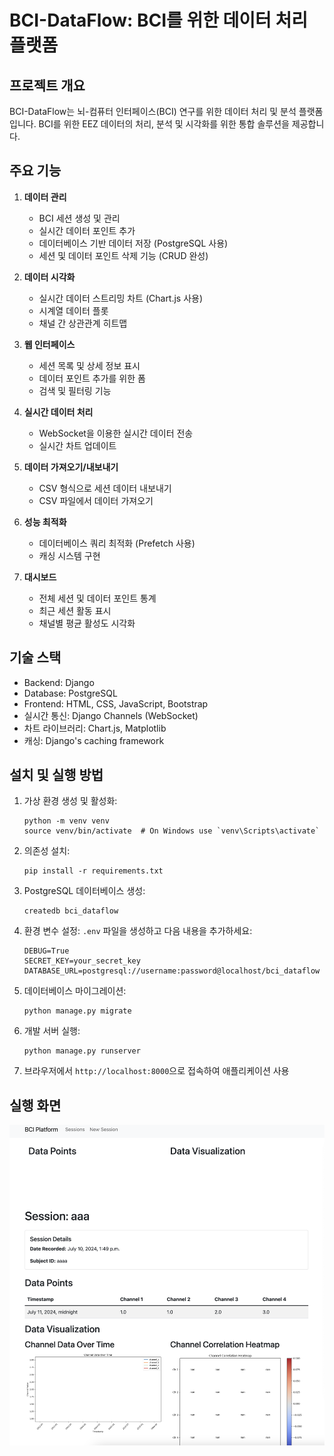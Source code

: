 # BCI-DataFlow: BCI를 위한 데이터 처리 플랫폼

## 프로젝트 개요

BCI-DataFlow는 뇌-컴퓨터 인터페이스(BCI) 연구를 위한 데이터 처리 및 분석 플랫폼입니다. BCI를 위한 EEZ 데이터의 처리, 분석 및 시각화를 위한 통합 솔루션을 제공합니다.

## 주요 기능

1. **데이터 관리**
   * BCI 세션 생성 및 관리
   * 실시간 데이터 포인트 추가
   * 데이터베이스 기반 데이터 저장 (PostgreSQL 사용)
   * 세션 및 데이터 포인트 삭제 기능 (CRUD 완성)

2. **데이터 시각화**
   * 실시간 데이터 스트리밍 차트 (Chart.js 사용)
   * 시계열 데이터 플롯
   * 채널 간 상관관계 히트맵

3. **웹 인터페이스**
   * 세션 목록 및 상세 정보 표시
   * 데이터 포인트 추가를 위한 폼
   * 검색 및 필터링 기능

4. **실시간 데이터 처리**
   * WebSocket을 이용한 실시간 데이터 전송
   * 실시간 차트 업데이트

5. **데이터 가져오기/내보내기**
   * CSV 형식으로 세션 데이터 내보내기
   * CSV 파일에서 데이터 가져오기

6. **성능 최적화**
   * 데이터베이스 쿼리 최적화 (Prefetch 사용)
   * 캐싱 시스템 구현

7. **대시보드**
   * 전체 세션 및 데이터 포인트 통계
   * 최근 세션 활동 표시
   * 채널별 평균 활성도 시각화

## 기술 스택

* Backend: Django
* Database: PostgreSQL
* Frontend: HTML, CSS, JavaScript, Bootstrap
* 실시간 통신: Django Channels (WebSocket)
* 차트 라이브러리: Chart.js, Matplotlib
* 캐싱: Django's caching framework

## 설치 및 실행 방법


1. 가상 환경 생성 및 활성화:
   ```
   python -m venv venv
   source venv/bin/activate  # On Windows use `venv\Scripts\activate`
   ```

2. 의존성 설치:
   ```
   pip install -r requirements.txt
   ```

3. PostgreSQL 데이터베이스 생성:
   ```
   createdb bci_dataflow
   ```

4. 환경 변수 설정:
   `.env` 파일을 생성하고 다음 내용을 추가하세요:
   ```
   DEBUG=True
   SECRET_KEY=your_secret_key
   DATABASE_URL=postgresql://username:password@localhost/bci_dataflow
   ```

5. 데이터베이스 마이그레이션:
   ```
   python manage.py migrate
   ```

6. 개발 서버 실행:
   ```
   python manage.py runserver
   ```

8. 브라우저에서 `http://localhost:8000`으로 접속하여 애플리케이션 사용

## 실행 화면

![모니터링화면](./session_monitoring.png)

